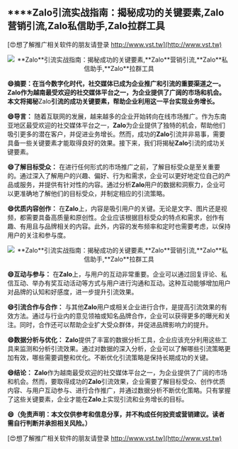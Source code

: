 ## ****Zalo**引流实战指南：揭秘成功的关键要素,**Zalo**营销引流,**Zalo**私信助手,**Zalo**拉群工具**

[😍想了解推广相关软件的朋友请登录 http://www.vst.tw](http://www.vst.tw)

 <center><img src="https://vst.tw/MP4/tuiguang/png/4.png" alt="**Zalo**引流实战指南：揭秘成功的关键要素,**Zalo**营销引流,**Zalo**私信助手,**Zalo**拉群工具"></center>

**😄摘要：在当今数字化时代，社交媒体已成为企业推广和引流的重要渠道之一。**Zalo**作为越南最受欢迎的社交媒体平台之一，为企业提供了广阔的市场和机会。本文将揭秘**Zalo**引流的成功关键要素，帮助企业利用这一平台实现业务增长。**

**😄导言：**
随着互联网的发展，越来越多的企业开始转向在线市场推广。作为东南亚地区最受欢迎的社交媒体平台之一，**Zalo**为企业提供了独特的机会，帮助他们吸引更多的潜在客户，并促进业务增长。然而，成功的**Zalo**引流并非易事，需要具备一些关键要素才能取得良好的效果。接下来，我们将揭秘**Zalo**引流的成功关键要素。

**😄了解目标受众：**
在进行任何形式的市场推广之前，了解目标受众是至关重要的。通过深入了解用户的兴趣、偏好、行为和需求，企业可以更好地定位自己的产品或服务，并提供有针对性的内容。通过分析**Zalo**用户的数据和洞察力，企业可以更准确地了解他们的目标受众，并制定相应的引流策略。

**😄优质内容创作：**
在**Zalo**上，内容是吸引用户的关键。无论是文字、图片还是视频，都需要具备高质量和原创性。企业应该根据目标受众的特点和需求，创作有趣、有用且与品牌相关的内容。此外，内容的发布频率和定时也需要考虑，以保持用户的关注和参与度。

 <center><img src="https://vst.tw/MP4/tuiguang/png/6.png" alt="**Zalo**引流实战指南：揭秘成功的关键要素,**Zalo**营销引流,**Zalo**私信助手,**Zalo**拉群工具"></center>

**😄互动与参与：**
在**Zalo**上，与用户的互动非常重要。企业可以通过回复评论、私信互动、举办有奖互动活动等方式与用户进行沟通和互动。这种互动能够增加用户对品牌的认知和好感度，进一步提升引流效果。

**😄引流合作与合作：**
与其他**Zalo**用户或相关企业进行合作，是提高引流效果的有效方法。通过与行业内的意见领袖或知名品牌合作，企业可以获得更多的曝光和关注。同时，合作还可以帮助企业扩大受众群体，并促进品牌影响力的提升。

**😄数据分析与优化：**
**Zalo**提供了丰富的数据分析工具，企业应该充分利用这些工具来监测和分析引流效果。通过对数据的深入分析，企业可以了解哪些引流策略更加有效，哪些需要调整和优化。不断优化引流策略是保持长期成功的关键。

**😄结论：**
**Zalo**作为越南最受欢迎的社交媒体平台之一，为企业提供了广阔的市场和机会。然而，要取得成功的**Zalo**引流效果，企业需要了解目标受众、创作优质内容、与用户互动参与、进行合作推广，并通过数据分析不断优化策略。只有掌握了这些关键要素，企业才能在**Zalo**上实现引流和业务增长的目标。

**😄（免责声明：本文仅供参考和信息分享，并不构成任何投资或营销建议。读者需自行判断并承担相关风险。）**

[😍想了解推广相关软件的朋友请登录 http://www.vst.tw](http://www.vst.tw)



